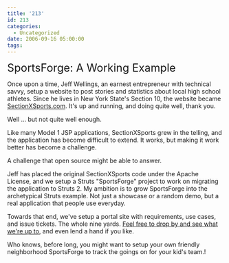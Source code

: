 ```yaml
---
title: '213'
id: 213
categories:
  - Uncategorized
date: 2006-09-16 05:00:00
tags:
---
```


<span style="font-size:180%;">SportsForge: A Working Example</span>

Once upon a time, Jeff Wellings, an earnest entrepreneur with technical savvy, setup a website to post stories and statistics about local high school athletes. Since he lives in New York State's Section 10, the website became [SectionXSports.com](http://www.sectionxsports.com/). It's up and running, and doing quite well, thank you.

Well ... but not quite well enough. 

Like many Model 1 JSP applications, SectionXSports grew in the telling, and the application has become difficult to extend. It works, but making it work better has become a challenge. 

A challenge that open source might be able to answer. 

Jeff has placed the original SectionXSports code under the Apache License, and we setup a Struts "SportsForge" project to work on migrating the application to Struts 2\. My ambition is to grow SportsForge into the archetypical Struts example. Not just a showcase or a random demo, but a real application that people use everyday. 

Towards that end, we've setup a portal site with requirements, use cases, and issue tickets. The whole nine yards. [Feel free to drop by and see what we're up to](http://opensource.atlassian.com/confluence/oss/display/sportsforge/Home), and even lend a hand if you like. 

Who knows, before long, you might want to setup your own friendly neighborhood SportsForge to track the goings on for your kid's team.! 